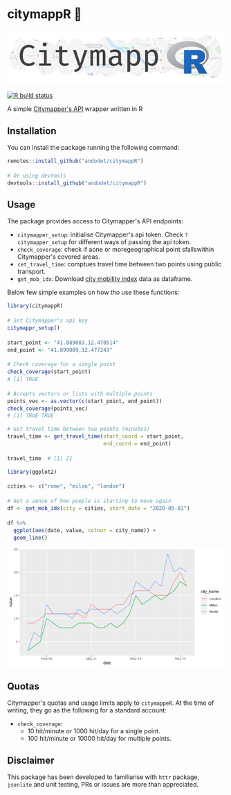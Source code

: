 # citymappR 🚎️

![](man/figures/citymappR_logo.png)

<!-- badges: start -->
[![R build status](https://github.com/andodet/citymappR/workflows/R-CMD-check/badge.svg)](https://github.com/andodet/citymappR/actions)
<!-- badges: end -->


A simple [Citymapper's API](https://citymapper.com/api) wrapper written in R

## Installation

You can install the package running the following command:
```r
remotes::install_github("andodet/citymappR")

# Or using devtools
devtools::install_github("andodet/citymappR")
```

## Usage

The package provides access to Citymapper's API endpoints:

- `citymapper_setup`: initialise Citymapper's api token. Check `?citymapper_setup` for different ways of passing the api token.
- `check_coverage`: check if aone or moregeographical point sfallswithin Citymapper's covered areas.
- `cet_travel_time`: comptues travel time between two points using public transport.
- `get_mob_idx`: Download [city mobility index](https://citymapper.com/cmi/) data as dataframe.

Below few simple examples on how tho use these functions:

```r
library(citymappR)

# Set Citymapper's api key
citymappr_setup()

start_point <- "41.889083,12.470514"
end_point <- "41.899009,12.477243"

# Check coverage for a single point
check_coverage(start_point)
# [1] TRUE

# Accepts vectors or lists with multiple points
points_vec <- as.vector(c(start_point, end_point))
check_coverage(points_vec)
# [1] TRUE TRUE
```
```r
# Get travel time between two points (minutes)
travel_time <- get_travel_time(start_coord = start_point,
                               end_coord = end_point)

travel_time  # [1] 21
```
```r
library(ggplot2)

cities <- c("rome", "milan", "london")

# Get a sense of how poeple is starting to move again
df <- get_mob_idx(city = cities, start_date = "2020-05-01")

df %>% 
  ggplot(aes(date, value, colour = city_name)) +
  geom_line()
```
![](man/figures/mob_idx.png)


## Quotas

Citymapper's quotas and usage limits apply to `citymappeR`. At the time of writing, they go as the following for a standard account:

* `check_coverage`: 
    - 10 hit/minute or 1000 hit/day for a single point.
    - 100 hit/minute or 10000 hit/day for multiple points.

## Disclaimer

This package has been developed to familiarise with `httr` package, `jsonlite` and unit testing, PRs or issues are more than appreciated.
